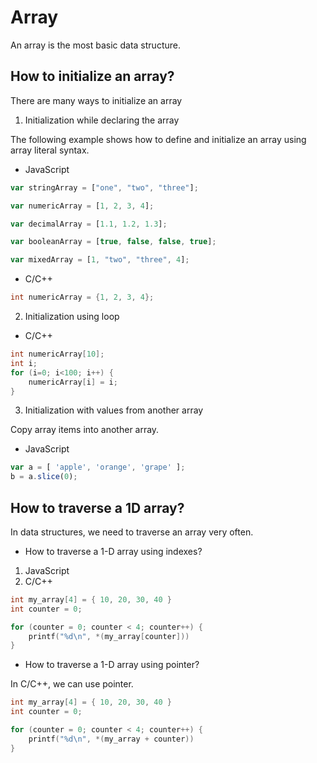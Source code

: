 # Array
An array is the most basic data structure.
## How to initialize an array?
There are many ways to initialize an array
1. Initialization while declaring the array

The following example shows how to define and initialize an array using array literal syntax.
* JavaScript 
```javascript
var stringArray = ["one", "two", "three"];

var numericArray = [1, 2, 3, 4];

var decimalArray = [1.1, 1.2, 1.3];

var booleanArray = [true, false, false, true];

var mixedArray = [1, "two", "three", 4];
```
* C/C++
```C
int numericArray = {1, 2, 3, 4};
```
2. Initialization using loop
* C/C++
```C
int numericArray[10];
int i;
for (i=0; i<100; i++) {
    numericArray[i] = i;
}
```
3. Initialization with values from another array

Copy array items into another array.
* JavaScript
```JavaScript
var a = [ 'apple', 'orange', 'grape' ];
b = a.slice(0);
```
## How to traverse a 1D array?
In data structures, we need to traverse an array very often.
* How to traverse a 1-D array using indexes?
1. JavaScript
2. C/C++
```C
int my_array[4] = { 10, 20, 30, 40 }
int counter = 0;

for (counter = 0; counter < 4; counter++) {
    printf("%d\n", *(my_array[counter]))
}
```
* How to traverse a 1-D array using pointer?

In C/C++, we can use pointer.
```C
int my_array[4] = { 10, 20, 30, 40 }
int counter = 0;

for (counter = 0; counter < 4; counter++) {
    printf("%d\n", *(my_array + counter))
}
```